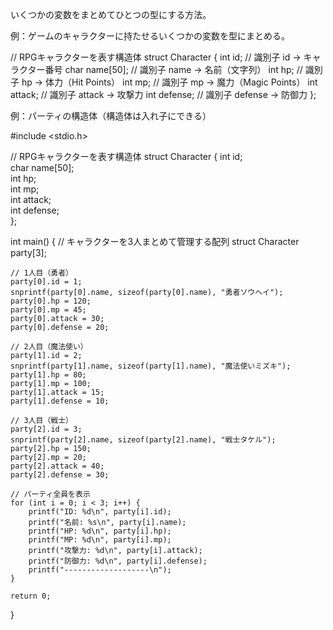 いくつかの変数をまとめてひとつの型にする方法。

例：ゲームのキャラクターに持たせるいくつかの変数を型にまとめる。

// RPGキャラクターを表す構造体
struct Character {
    int id;          // 識別子 id → キャラクター番号
    char name[50];   // 識別子 name → 名前（文字列）
    int hp;          // 識別子 hp → 体力（Hit Points）
    int mp;          // 識別子 mp → 魔力（Magic Points）
    int attack;      // 識別子 attack → 攻撃力
    int defense;     // 識別子 defense → 防御力
};

例：パーティの構造体（構造体は入れ子にできる）

\#include <stdio.h>

// RPGキャラクターを表す構造体
struct Character {
    int id;          
    char name[50];   
    int hp;          
    int mp;          
    int attack;      
    int defense;     
};

int main() {
    // キャラクターを3人まとめて管理する配列
    struct Character party[3];

    // 1人目（勇者）
    party[0].id = 1;
    snprintf(party[0].name, sizeof(party[0].name), "勇者ソウヘイ");
    party[0].hp = 120;
    party[0].mp = 45;
    party[0].attack = 30;
    party[0].defense = 20;

    // 2人目（魔法使い）
    party[1].id = 2;
    snprintf(party[1].name, sizeof(party[1].name), "魔法使いミズキ");
    party[1].hp = 80;
    party[1].mp = 100;
    party[1].attack = 15;
    party[1].defense = 10;

    // 3人目（戦士）
    party[2].id = 3;
    snprintf(party[2].name, sizeof(party[2].name), "戦士タケル");
    party[2].hp = 150;
    party[2].mp = 20;
    party[2].attack = 40;
    party[2].defense = 30;

    // パーティ全員を表示
    for (int i = 0; i < 3; i++) {
        printf("ID: %d\n", party[i].id);
        printf("名前: %s\n", party[i].name);
        printf("HP: %d\n", party[i].hp);
        printf("MP: %d\n", party[i].mp);
        printf("攻撃力: %d\n", party[i].attack);
        printf("防御力: %d\n", party[i].defense);
        printf("-------------------\n");
    }

    return 0;
}
